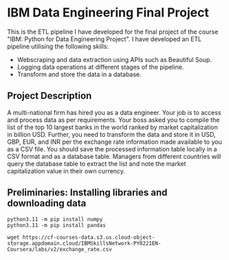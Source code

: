 # IBM Data Engineering Final Project
This is the ETL pipeline I have developed for the final project of the course "IBM: Python for Data Engineering Project". I have developed an ETL pipeline utilising the following skills: 
- Webscraping and data extraction using APIs such as Beautiful Soup.
- Logging data operations at different stages of the pipeline.
- Transform and store the data in a database.

## Project Description 
A multi-national firm has hired you as a data engineer. Your job is to access and process data as per requirements. Your boss asked you to compile the list of the top 10 largest banks in the world ranked by market capitalization in billion USD. Further, you need to transform the data and store it in USD, GBP, EUR, and INR per the exchange rate information made available to you as a CSV file. You should save the processed information table locally in a CSV format and as a database table. Managers from different countries will query the database table to extract the list and note the market capitalization value in their own currency.

## Preliminaries: Installing libraries and downloading data


```
python3.11 -m pip install numpy
python3.11 -m pip install pandas

wget https://cf-courses-data.s3.us.cloud-object-storage.appdomain.cloud/IBMSkillsNetwork-PY0221EN-Coursera/labs/v2/exchange_rate.csv

```
